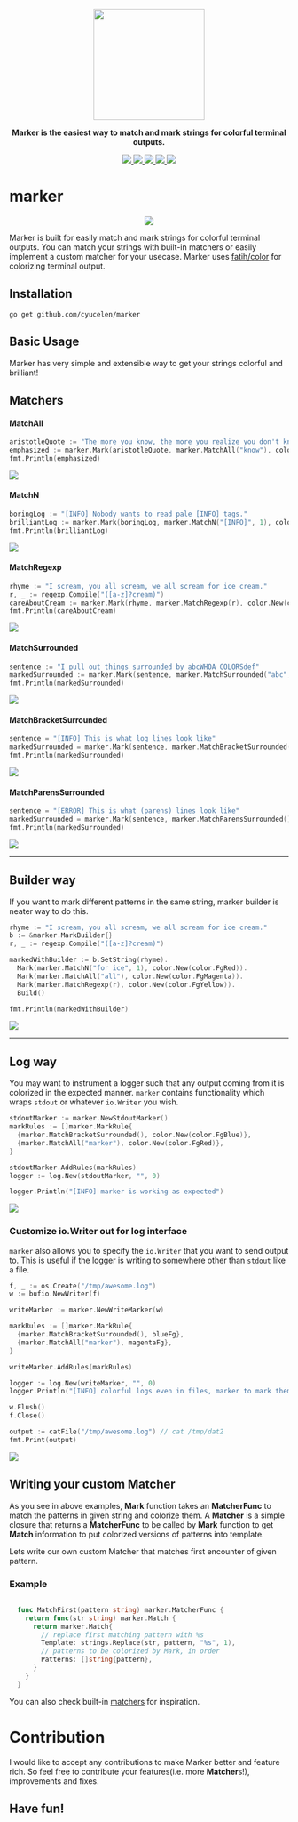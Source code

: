 <p align="center">
  <img height="200px" src="assets/logo.png">
</p>
<p align="center">
       <b>Marker is the easiest way to match and mark strings for colorful terminal outputs.</b>
</p>

<p align="center">
  <a href="https://travis-ci.org/cyucelen/marker">
    <img src="https://travis-ci.org/cyucelen/marker.svg?branch=master" />
  </a>
  <a href="https://codecov.io/gh/cyucelen/marker">
    <img src="https://codecov.io/gh/cyucelen/marker/branch/master/graph/badge.svg" />
  </a>
  <a href="https://goreportcard.com/report/github.com/cyucelen/marker">
    <img src="https://goreportcard.com/badge/github.com/cyucelen/marker" />
  </a>
  <a href="https://github.com/cyucelen/marker/blob/master/LICENSE">
    <img src="https://img.shields.io/github/license/cyucelen/marker.svg">
  </a>
  <a href="https://discord.gg/kaUtncA">
    <img src="https://img.shields.io/discord/638774450862555157?color=%237289da&label=discord" />
  </a>
  
</p>

# marker

<p align="center">
  <img src="assets/png/showoff.png">
</p>

Marker is built for easily match and mark strings for colorful terminal outputs. You can match your strings with built-in matchers or easily implement a custom matcher for your usecase. Marker uses [fatih/color](https://github.com/fatih/color) 
for colorizing terminal output.

## Installation

`go get github.com/cyucelen/marker`

## Basic Usage

Marker has very simple and extensible way to get your strings colorful and brilliant!

## Matchers

#### MatchAll
```go
aristotleQuote := "The more you know, the more you realize you don't know."
emphasized := marker.Mark(aristotleQuote, marker.MatchAll("know"), color.New(color.FgRed))
fmt.Println(emphasized)
```
<img src="assets/png/matchall.png">

#### MatchN
```go
boringLog := "[INFO] Nobody wants to read pale [INFO] tags."
brilliantLog := marker.Mark(boringLog, marker.MatchN("[INFO]", 1), color.New(color.FgBlue))
fmt.Println(brilliantLog)
```
<img src="assets/png/matchn.png">

#### MatchRegexp

```go
rhyme := "I scream, you all scream, we all scream for ice cream."
r, _ := regexp.Compile("([a-z]?cream)")
careAboutCream := marker.Mark(rhyme, marker.MatchRegexp(r), color.New(color.FgYellow))
fmt.Println(careAboutCream)
```
<img src="assets/png/matchregex.png">

#### MatchSurrounded

```go
sentence := "I pull out things surrounded by abcWHOA COLORSdef"
markedSurrounded := marker.Mark(sentence, marker.MatchSurrounded("abc", "def"), magentaFg)
fmt.Println(markedSurrounded)
```
<img src="assets/png/matchsurrounded1.png">

#### MatchBracketSurrounded

```go
sentence = "[INFO] This is what log lines look like"
markedSurrounded = marker.Mark(sentence, marker.MatchBracketSurrounded(), redFg)
fmt.Println(markedSurrounded)
```
<img src="assets/png/matchsurrounded2.png">

#### MatchParensSurrounded

```go
sentence = "[ERROR] This is what (parens) lines look like"
markedSurrounded = marker.Mark(sentence, marker.MatchParensSurrounded(), blueFg)
fmt.Println(markedSurrounded)
```
<img src="assets/png/matchsurrounded3.png">

---

## Builder way

If you want to mark different patterns in the same string, marker builder is neater way to do this.

```go
rhyme := "I scream, you all scream, we all scream for ice cream."
b := &marker.MarkBuilder{}
r, _ := regexp.Compile("([a-z]?cream)")

markedWithBuilder := b.SetString(rhyme).
  Mark(marker.MatchN("for ice", 1), color.New(color.FgRed)).
  Mark(marker.MatchAll("all"), color.New(color.FgMagenta)).
  Mark(marker.MatchRegexp(r), color.New(color.FgYellow)).
  Build()

fmt.Println(markedWithBuilder)
```
<img src="assets/png/builder.png">

---

## Log way

You may want to instrument a logger such that any output coming from it is colorized in the expected manner. `marker` contains functionality which wraps `stdout` or whatever `io.Writer` you wish.

```go
stdoutMarker := marker.NewStdoutMarker()
markRules := []marker.MarkRule{
  {marker.MatchBracketSurrounded(), color.New(color.FgBlue)},
  {marker.MatchAll("marker"), color.New(color.FgRed)},
}

stdoutMarker.AddRules(markRules)
logger := log.New(stdoutMarker, "", 0)

logger.Println("[INFO] marker is working as expected")
```

<img src="assets/png/log.png">

### Customize io.Writer out for log interface

`marker` also allows you to specify the `io.Writer` that you want to send output to. This is useful if the logger is writing to somewhere other than `stdout` like a file.

```go
f, _ := os.Create("/tmp/awesome.log")
w := bufio.NewWriter(f)

writeMarker := marker.NewWriteMarker(w)

markRules := []marker.MarkRule{
  {marker.MatchBracketSurrounded(), blueFg},
  {marker.MatchAll("marker"), magentaFg},
}

writeMarker.AddRules(markRules)

logger := log.New(writeMarker, "", 0)
logger.Println("[INFO] colorful logs even in files, marker to mark them all!")

w.Flush()
f.Close()

output := catFile("/tmp/awesome.log") // cat /tmp/dat2
fmt.Print(output)
```

<img src="assets/png/logtofile.png">

## Writing your custom Matcher

As you see in above examples, **Mark** function takes an **MatcherFunc** to match the patterns in given string and colorize them. 
A **Matcher** is a simple closure that returns a **MatcherFunc** to be called by **Mark** function to get **Match** information to put colorized versions of patterns into template.

Lets write our own custom Matcher that matches first encounter of given pattern.
### Example
```go

  func MatchFirst(pattern string) marker.MatcherFunc {
    return func(str string) marker.Match {
      return marker.Match{
        // replace first matching pattern with %s
        Template: strings.Replace(str, pattern, "%s", 1),
        // patterns to be colorized by Mark, in order 
        Patterns: []string{pattern},
      }
    }
  }
```

You can also check built-in [matchers](https://github.com/cyucelen/marker/blob/master/matcher.go) for inspiration.

# Contribution

I would like to accept any contributions to make Marker better and feature rich. So feel free to contribute your features(i.e. more **Matcher**s!), improvements and fixes. 

## Have fun!
